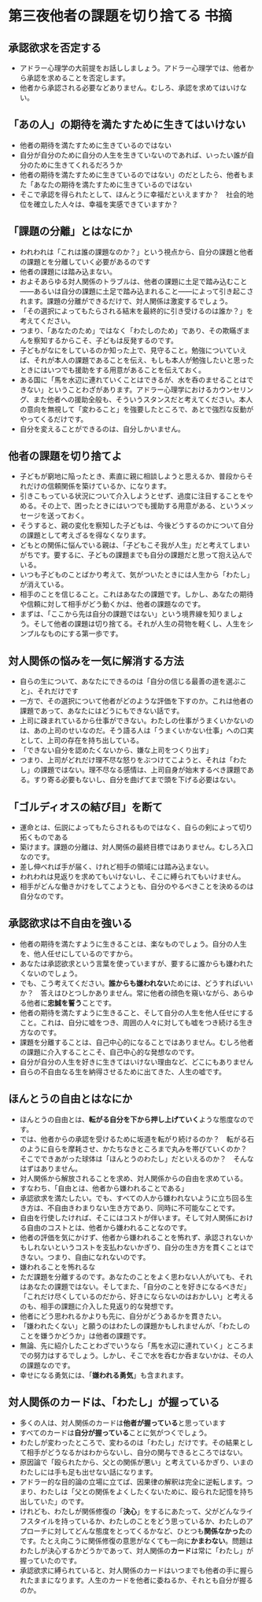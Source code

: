 # 第三夜他者の課題を切り捨てる 书摘

## 承認欲求を否定する

- アドラー心理学の大前提をお話ししましょう。アドラー心理学では、他者から承認を求めることを否定します。
- 他者から承認される必要などありません。むしろ、承認を求めてはいけない。

## 「あの人」の期待を満たすために生きてはいけない

- 他者の期待を満たすために生きているのではない
- 自分が自分のために自分の人生を生きていないのであれば、いったい誰が自分のために生きてくれるだろうか
- 他者の期待を満たすために生きているのではない」のだとしたら、他者もまた「あなたの期待を満たすために生きているのではない
- そこで承認を得られたとして、ほんとうに幸福だといえますか？　社会的地位を確立した人々は、幸福を実感できていますか？

## 「課題の分離」とはなにか

- われわれは「これは誰の課題なのか？」という視点から、自分の課題と他者の課題とを分離していく必要があるのです
- 他者の課題には踏み込まない。
- およそあらゆる対人関係のトラブルは、他者の課題に土足で踏み込むこと——あるいは自分の課題に土足で踏み込まれること——によって引き起こされます。課題の分離ができるだけで、対人関係は激変するでしょう。
- 「その選択によってもたらされる結末を最終的に引き受けるのは誰か？」を考えてください。
- つまり、「あなたのため」ではなく「わたしのため」であり、その欺瞞ぎまんを察知するからこそ、子どもは反発するのです。
- 子どもがなにをしているのか知った上で、見守ること。勉強についていえば、それが本人の課題であることを伝え、もしも本人が勉強したいと思ったときにはいつでも援助をする用意があることを伝えておく。
- ある国に「馬を水辺に連れていくことはできるが、水を呑のませることはできない」ということわざがあります。アドラー心理学におけるカウンセリング、また他者への援助全般も、そういうスタンスだと考えてください。本人の意向を無視して「変わること」を強要したところで、あとで強烈な反動がやってくるだけです。
- 自分を変えることができるのは、自分しかいません。

## 他者の課題を切り捨てよ

- 子どもが窮地に陥ったとき、素直に親に相談しようと思えるか、普段からそれだけの信頼関係を築けているか、になります。
- 引きこもっている状況について介入しようとせず、過度に注目することをやめる。その上で、困ったときにはいつでも援助する用意がある、というメッセージを送っておく。
- そうすると、親の変化を察知した子どもは、今後どうするのかについて自分の課題として考えざるを得なくなります。
- どもとの関係に悩んでいる親は、「子どもこそ我が人生」だと考えてしまいがちです。要するに、子どもの課題までも自分の課題だと思って抱え込んでいる。
- いつも子どものことばかり考えて、気がついたときには人生から「わたし」が消えている。
- 相手のことを信じること。これはあなたの課題です。しかし、あなたの期待や信頼に対して相手がどう動くかは、他者の課題なのです。
- まずは、「ここから先は自分の課題ではない」という境界線を知りましょう。そして他者の課題は切り捨てる。それが人生の荷物を軽くし、人生をシンプルなものにする第一歩です。

## 対人関係の悩みを一気に解消する方法

- 自らの生について、あなたにできるのは「自分の信じる最善の道を選ぶこと」、それだけです
- 一方で、その選択について他者がどのような評価を下すのか。これは他者の課題であって、あなたにはどうにもできない話です。
- 上司に疎まれているから仕事ができない。わたしの仕事がうまくいかないのは、あの上司のせいなのだ。そう語る人は「うまくいかない仕事」への口実として、上司の存在を持ち出している。
- 「できない自分を認めたくないから、嫌な上司をつくり出す」
- つまり、上司がどれだけ理不尽な怒りをぶつけてこようと、それは「わたし」の課題ではない。理不尽なる感情は、上司自身が始末するべき課題である。すり寄る必要もないし、自分を曲げてまで頭を下げる必要はない。

## 「ゴルディオスの結び目」を断て

- 運命とは、伝説によってもたらされるものではなく、自らの剣によって切り拓くものである
- 築けます。課題の分離は、対人関係の最終目標ではありません。むしろ入口なのです。
- 差し伸べれば手が届く、けれど相手の領域には踏み込まない。
- われわれは見返りを求めてもいけないし、そこに縛られてもいけません。
- 相手がどんな働きかけをしてこようとも、自分のやるべきことを決めるのは自分なのです。

## 承認欲求は不自由を強いる

- 他者の期待を満たすように生きることは、楽なものでしょう。自分の人生を、他人任せにしているのですから。
- あなたは承認欲求という言葉を使っていますが、要するに誰からも嫌われたくないのでしょう。
- でも、こう考えてください。**誰からも嫌われない**ためには、どうすればいいか？　答えはひとつしかありません。常に他者の顔色を窺いながら、あらゆる他者に**忠誠を誓う**ことです。
- 他者の期待を満たすように生きること、そして自分の人生を他人任せにすること。これは、自分に嘘をつき、周囲の人々に対しても嘘をつき続ける生き方なのです。
- 課題を分離することは、自己中心的になることではありません。むしろ他者の課題に介入することこそ、自己中心的な発想なのです。
- 自分が自分の人生を好きに生きてはいけない理由など、どこにもありません
- 自らの不自由なる生を納得させるために出てきた、人生の嘘です。

## ほんとうの自由とはなにか

- ほんとうの自由とは、**転がる自分を下から押し上げていく**ような態度なのです。
- では、他者からの承認を受けるために坂道を転がり続けるのか？　転がる石のように自らを摩耗させ、かたちなきところまで丸みを帯びていくのか？　そこでできあがった球体は「ほんとうのわたし」だといえるのか？　そんなはずはありません。
- 対人関係から解放されることを求め、対人関係からの自由を求めている。
- すなわち、「自由とは、他者から嫌われることである」
- 承認欲求を満たしたい。でも、すべての人から嫌われないように立ち回る生き方は、不自由きわまりない生き方であり、同時に不可能なことです。
- 自由を行使したければ、そこにはコストが伴います。そして対人関係における自由のコストとは、他者から嫌われることなのです。
- 他者の評価を気にかけず、他者から嫌われることを怖れず、承認されないかもしれないというコストを支払わないかぎり、自分の生き方を貫くことはできない。つまり、自由になれないのです。
- 嫌われることを怖れるな
- ただ課題を分離するのです。あなたのことをよく思わない人がいても、それはあなたの課題ではない。そしてまた、「自分のことを好きになるべきだ」「これだけ尽くしているのだから、好きにならないのはおかしい」と考えるのも、相手の課題に介入した見返り的な発想です。
- 他者にどう思われるかよりも先に、自分がどうあるかを貫きたい。
- 「嫌われたくない」と願うのはわたしの課題かもしれませんが、「わたしのことを嫌うかどうか」は他者の課題です。
- 無論、先に紹介したことわざでいうなら「馬を水辺に連れていく」ところまでの努力はするでしょう。しかし、そこで水を呑むか呑まないかは、その人の課題なのです。
- 幸せになる勇気には、「**嫌われる勇気**」も含まれます。

## 対人関係のカードは、「わたし」が握っている

- 多くの人は、対人関係のカードは**他者が握っている**と思っています
- すべてのカードは**自分が握っている**ことに気がつくでしょう。
- わたしが変わったところで、変わるのは「わたし」だけです。その結果として相手がどうなるかはわからないし、自分の関与できるところではない。
- 原因論で「殴られたから、父との関係が悪い」と考えているかぎり、いまのわたしには手も足も出せない話になります。
- アドラー的な目的論の立場に立てば、因果律の解釈は完全に逆転します。つまり、わたしは「父との関係をよくしたくないために、殴られた記憶を持ち出していた」のです。
- けれども、わたしが関係修復の「**決心**」をするにあたって、父がどんなライフスタイルを持っているか、わたしのことをどう思っているか、わたしのアプローチに対してどんな態度をとってくるかなど、ひとつも**関係なかった**のです。たとえ向こうに関係修復の意思がなくても一向に**かまわない**。問題はわたしが決心するかどうかであって、対人関係の**カード**は常に「わたし」が握っていたのです。
- 承認欲求に縛られていると、対人関係のカードはいつまでも他者の手に握られたままになります。人生のカードを他者に委ねるか、それとも自分が握るのか。

